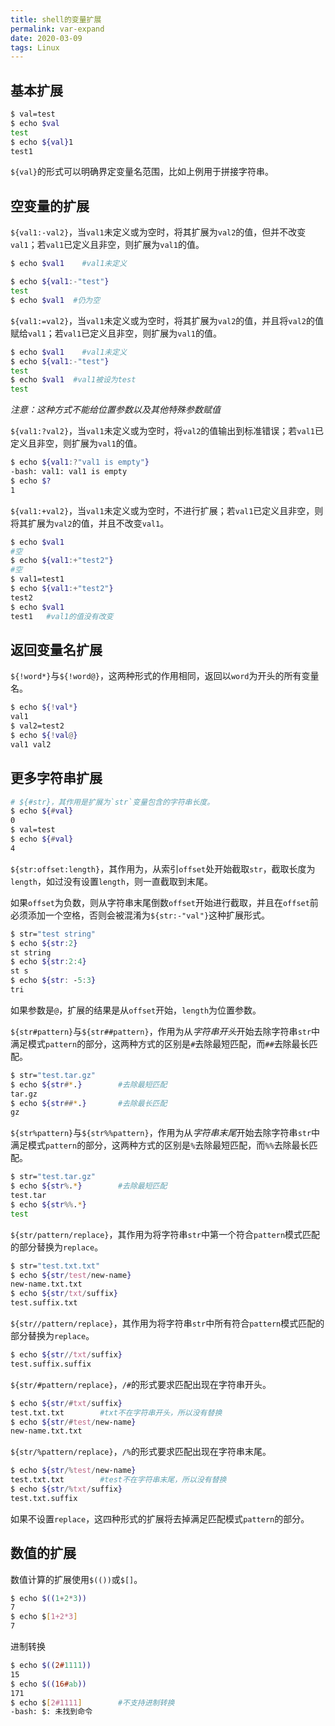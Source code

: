 ```yaml
---
title: shell的变量扩展
permalink: var-expand
date: 2020-03-09
tags: Linux
---
```


## 基本扩展

```bash
$ val=test
$ echo $val
test
$ echo ${val}1
test1
```

`${val}`的形式可以明确界定变量名范围，比如上例用于拼接字符串。

<!--more-->

## 空变量的扩展

`${val1:-val2}`，当`val1`未定义或为空时，将其扩展为`val2`的值，但并不改变`val1`；若`val1`已定义且非空，则扩展为`val1`的值。

```bash
$ echo $val1 	#val1未定义

$ echo ${val1:-"test"}
test
$ echo $val1  #仍为空

```



`${val1:=val2}`，当`val1`未定义或为空时，将其扩展为`val2`的值，并且将`val2`的值赋给`val1`；若`val1`已定义且非空，则扩展为`val1`的值。

```bash
$ echo $val1 	#val1未定义
$ echo ${val1:-"test"}
test
$ echo $val1  #val1被设为test
test
```

*注意：这种方式不能给位置参数以及其他特殊参数赋值*



`${val1:?val2}`，当`val1`未定义或为空时，将`val2`的值输出到标准错误；若`val1`已定义且非空，则扩展为`val1`的值。

```bash
$ echo ${val1:?"val1 is empty"}
-bash: val1: val1 is empty
$ echo $?
1
```



`${val1:+val2}`，当`val1`未定义或为空时，不进行扩展；若`val1`已定义且非空，则将其扩展为`val2`的值，并且不改变`val1`。

```bash
$ echo $val1
#空
$ echo ${val1:+"test2"}
#空
$ val1=test1
$ echo ${val1:+"test2"}
test2
$ echo $val1
test1 	#val1的值没有改变
```

## 返回变量名扩展

`${!word*}`与`${!word@}`，这两种形式的作用相同，返回以`word`为开头的所有变量名。

```bash
$ echo ${!val*}
val1
$ val2=test2
$ echo ${!val@}
val1 val2
```

## 更多字符串扩展

```bash
# ${#str}，其作用是扩展为`str`变量包含的字符串长度。
$ echo ${#val}
0
$ val=test
$ echo ${#val}
4
```



`${str:offset:length}`，其作用为，从索引`offset`处开始截取`str`，截取长度为`length`，如过没有设置`length`，则一直截取到末尾。

如果`offset`为负数，则从字符串末尾倒数`offset`开始进行截取，并且在`offset`前必须添加一个空格，否则会被混淆为`${str:-"val"}`这种扩展形式。

```bash
$ str="test string"
$ echo ${str:2}
st string
$ echo ${str:2:4}
st s
$ echo ${str: -5:3}
tri
```

如果参数是`@`，扩展的结果是从`offset`开始，`length`为位置参数。



`${str#pattern}`与`${str##pattern}`，作用为从*字符串开头*开始去除字符串`str`中满足模式`pattern`的部分，这两种方式的区别是`#`去除最短匹配，而`##`去除最长匹配。

```bash
$ str="test.tar.gz"
$ echo ${str#*.}		#去除最短匹配
tar.gz
$ echo ${str##*.}		#去除最长匹配
gz
```



`${str%pattern}`与`${str%%pattern}`，作用为从*字符串末尾*开始去除字符串`str`中满足模式`pattern`的部分，这两种方式的区别是`%`去除最短匹配，而`%%`去除最长匹配。

```bash
$ str="test.tar.gz"
$ echo ${str%.*}		#去除最短匹配
test.tar
$ echo ${str%%.*}
test
```



`${str/pattern/replace}`，其作用为将字符串`str`中第一个符合`pattern`模式匹配的部分替换为`replace`。

```bash
$ str="test.txt.txt"
$ echo ${str/test/new-name}
new-name.txt.txt
$ echo ${str/txt/suffix}
test.suffix.txt
```

`${str//pattern/replace}`，其作用为将字符串`str`中所有符合`pattern`模式匹配的部分替换为`replace`。

```bash
$ echo ${str//txt/suffix}
test.suffix.suffix
```

`${str/#pattern/replace}`，`/#`的形式要求匹配出现在字符串开头。

```bash
$ echo ${str/#txt/suffix}
test.txt.txt		#txt不在字符串开头，所以没有替换
$ echo ${str/#test/new-name}
new-name.txt.txt
```

`${str/%pattern/replace}`，`/%`的形式要求匹配出现在字符串末尾。

```bash
$ echo ${str/%test/new-name}	
test.txt.txt		#test不在字符串末尾，所以没有替换
$ echo ${str/%txt/suffix}
test.txt.suffix
```

如果不设置`replace`，这四种形式的扩展将去掉满足匹配模式`pattern`的部分。

## 数值的扩展

数值计算的扩展使用`$(())`或`$[]`。

```bash
$ echo $((1+2*3))
7
$ echo $[1+2*3]
7
```

进制转换

```bash
$ echo $((2#1111))
15
$ echo $((16#ab))
171
$ echo $[2#1111]		#不支持进制转换
-bash: $: 未找到命令
```



